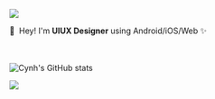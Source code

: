 <p>
  <a href="https://codingshit.tistory.com/" target="_blank"><img src="https://img.shields.io/badge/Blog-000000?style=flat-square&logo=GitHub%20Sponsors&logoColor=white"/></a>
</p>

<p>
  👋&nbsp; Hey! I'm <b>UIUX Designer</b> using Android/iOS/Web ✨<br/> <br/><br/>
</p>


![Cynh's GitHub stats](https://github-readme-stats.vercel.app/api?username=cynhwithcode&theme=graywhite&show_icons=true)


<a href="https://hits.seeyoufarm.com"><img src="https://hits.seeyoufarm.com/api/count/incr/badge.svg?url=https%3A%2F%2Fgithub.com%2Fgjbae1212%2Fhit-counter&count_bg=%23000000&title_bg=%23555555&icon=myspace.svg&icon_color=%23E7E7E7&title=hits&edge_flat=true"/></a>
